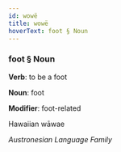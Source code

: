 ```yaml
---
id: wowë
title: wowë
hoverText: foot § Noun
---
```


### foot § Noun

**Verb**: to be a foot

**Noun**: foot

**Modifier**: foot-related

Hawaiian wāwae 

*Austronesian Language Family*